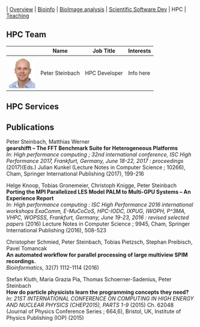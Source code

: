 | [Overview](../README.md) | [Bioinfo](../bioinfo/index.md) | [BioImage analysis](../biis/index.md) | [Scientific Software Dev](../scidev/index.md) | HPC | [Teaching](../teaching/index.md)

## HPC Team

|  | Name | Job Title | Interests |
| --- | --- | --- | --- |
| <img src="../Peter_Image.jpg" width="70">| Peter Steinbach | HPC Developer | Info here |

## HPC Services

## Publications
<style type="text/css">
    .pubtitle{
        font-weight:bold;
    }
    .journal_name{
        font-style: italic;
        /*color:yellow;*/
    }
</style>

<p class="publication">Peter Steinbach, Matthias Werner<br/>
<span class="pubtitle">gearshifft – The FFT Benchmark Suite for Heterogeneous Platforms</span><br/>
<i>
In: High performance computing ; 32nd international conference, ISC High Performance 2017, Frankfurt, Germany, June 18-22, 2017 : proceedings </i>
(2017)(Eds.) Julian Kunkel (Lecture Notes in Computer Science ; 10266), Cham, Springer International Publishing (2017), 199-216
</p>

<p class="publication">Helge Knoop, Tobias Gronemeier, Christoph Knigge, Peter Steinbach<br/>
<span class="pubtitle">Porting the MPI Parallelized LES Model PALM to Multi-GPU Systems – An Experience Report</span><br/>
<i>
In: High performance computing : ISC High Performance 2016 international workshops ExaComm, E-MuCoCoS, HPC-IODC, IXPUG, IWOPH, P^3MA, VHPC, WOPSSS, Frankfurt, Germany, June 19-23, 2016 : revised selected papers</i>
(2016) Lecture Notes in Computer Science ; 9945, Cham, Springer International Publishing (2016), 508-523
</p>

<p class="publication">Christopher Schmied, Peter Steinbach, Tobias Pietzsch, Stephan Preibisch, Pavel Tomancak<br/>
<span class="pubtitle">An automated workflow for parallel processing of large multiview SPIM recordings.</span><br/>
<span class="journal_name">Bioinformatics</span>, 32(7) 1112-1114 (2016)</p>

<p class="publication">Stefan Kluth, Maria Grazia Pia, Thomas Schoerner-Sadenius, Peter Steinbach<br/>
<span class="pubtitle">How do particle physicists learn the programming concepts they need?</span><br/>
<i>
In: 21ST INTERNATIONAL CONFERENCE ON COMPUTING IN HIGH ENERGY AND NUCLEAR PHYSICS (CHEP2015), PARTS 1-9</i>
(2015) Ch. 62048 (Journal of Physics Conference Series ; 664,6), Bristol, UK, Institute of Physics Publishing (IOP) (2015)
</p>
